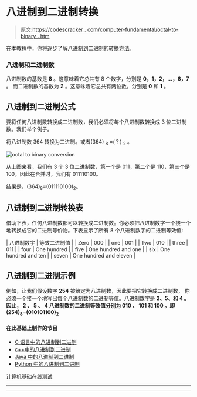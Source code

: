 # 八进制到二进制转换

> 原文:[https://codescracker . com/computer-fundamental/octal-to-binary . htm](https://codescracker.com/computer-fundamental/octal-to-binary.htm)

在本教程中，你将逐步了解八进制到二进制的转换方法。

### 八进制和二进制数

八进制数的基数是 **8** 。这意味着它总共有 8 个数字，分别是 **0，1，2，...，6，7** 。 而二进制数的基数为 **2** 。这意味着它总共有两位数，分别是 **0** 和 **1** 。

## 八进制到二进制公式

要将任何八进制数转换成二进制数，我们必须将每个八进制数转换成 3 位二进制数。我们举个例子。

将八进制数 364 转换为二进制。或者(364) <sub>8</sub> =(？) <sub>2</sub> 。

![octal to binary conversion](../Images/d6003f90caef308d8bf5d3a723b4b53f.png)

从上图来看，我们有 3 个 3 位二进制数，第一个是 011，第二个是 110，第三个是 100。因此在合并时，我们有 011110100。

结果是，(364)<sub>8</sub>=(011110100)<sub>2</sub>。

## 八进制到二进制转换表

借助下表，任何八进制数都可以转换成二进制数。你必须把八进制数字一个接一个地转换成它的二进制等价物。下表显示了所有 8 个八进制数字的二进制等效值:

| 八进制数字 | 等效二进制值 |
| Zero | 000 |
| one | 001 |
| Two | 010 |
| three | 011 |
| four | One hundred |
| five | One hundred and one |
| six | One hundred and ten |
| seven | One hundred and eleven |

## 八进制到二进制示例

例如，让我们假设数字 **254** 被给定为八进制数，因此要把它转换成二进制数， 你必须一个接一个地写出每个八进制数的二进制等值。八进制数字是 **2、5、**和 **4** 。 因此， **2** 、 **5** 、 **4** 八进制数的二进制等效值分别为 **010** 、 **101** 和 **100** 。即**(254)<sub>8</sub>**=**(010101100)<sub>2</sub>**

#### 在此基础上制作的节目

*   [C 语言中的八进制到二进制](/c/program/c-program-convert-octal-to-binary.htm)
*   [c++中的八进制到二进制](/cpp/program/cpp-program-convert-octal-to-binary.htm)
*   [Java 中的八进制到二进制](/java/program/java-program-convert-octal-to-binary.htm)
*   [Python 中的八进制到二进制](/python/program/python-program-convert-octal-to-binary.htm)

[计算机基础在线测试](/exam/showtest.php?subid=14)

* * *

* * *